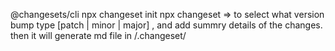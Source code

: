 @changesets/cli
npx changeset init
npx changeset => to select what version bump type [patch | minor | major] , and add summry details of the changes. then it will generate md file in /.changeset/
